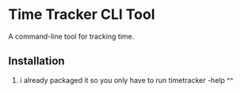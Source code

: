 # Time Tracker CLI Tool

A command-line tool for tracking time.

## Installation

1. i already  packaged it so you only have to run timetracker -help ^^